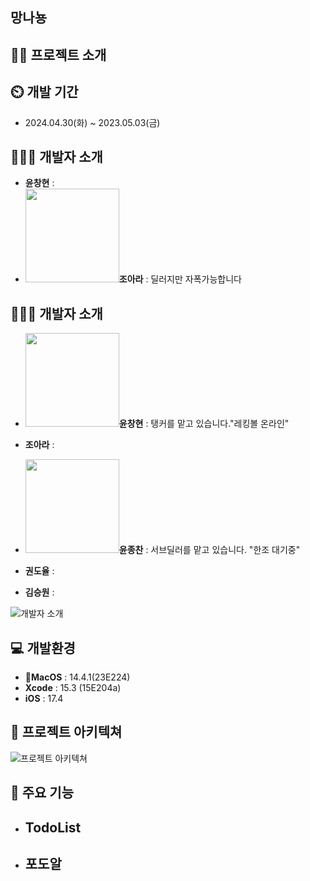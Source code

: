 ## 망나뇽
## 👨‍🏫 프로젝트 소개
 

## ⏲️ 개발 기간 
- 2024.04.30(화) ~ 2023.05.03(금)
  

## 🧑‍🤝‍🧑 개발자 소개

- **윤창현** : 
- <img src="https://github.com/APP-iOS5th/Grape_Todo/assets/164470982/ab56cc15-6fe5-44f7-a022-2ec3b600c34c" width="150" height="150"/>**조아라** : 딜러지만 자폭가능합니다 

## 🧑‍🤝‍🧑 개발자 소개 
- <img src="https://github.com/APP-iOS5th/Grape_Todo/assets/39834903/8502313f-0fb0-4d0e-9489-11ef2cae417e" width="150" height="150"/>**윤창현** : 탱커를 맡고 있습니다."레킹볼 온라인" 
- **조아라** : 

- <img src="https://github.com/APP-iOS5th/Grape_Todo/assets/79854784/77f8d60b-d11e-43cf-bf0e-33c734d62b45" width="150" height="150"/>**윤종찬** : 서브딜러를 맡고 있습니다. "한조 대기중"
- **권도율** : 
- **김승원** : 
  
![개발자 소개]()

## 💻 개발환경
- **MacOS** : 14.4.1(23E224)
- **Xcode** : 15.3 (15E204a)
- **iOS** : 17.4


## 📝 프로젝트 아키텍쳐
![프로젝트 아키텍쳐]()

## 📌 주요 기능
- TodoList
  - 
- 포도알
   - 
